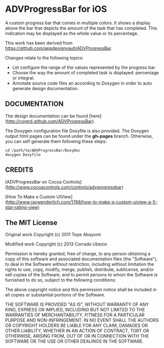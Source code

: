 ADVProgressBar for iOS
======================

A custom progress bar that comes in multiple colors.
It shows a display above the bar that depicts the amount of the task that has completed.
This indication may be displayed as the whole value or its percentage.

This work has been derived from https://github.com/appdesignvault/ADVProgressBar.

Changes relate to the following topics:
- Let configure the range of the values represented by the progress bar.
- Choose the way the amount of completed task is displayed: percentage or integral.
- Annotate source code files an according to Doxygen in order to auto generate design
  documentation.


DOCUMENTATION
-------------

The design documentation can be found [here] (http://corerd.github.com/ADVProgressBar).

The Doxygen configuration file Doxyfile is also provided.
The Doxygen output html pages can be found under the **gh-pages** branch.
Otherwise, you can self generate them following these steps:
~~~~~~~~~~~~~~~~~~~~~~~~~~~~~~~~~~~~~~~~~~~~~~~~~~~~~~~~~~~~~~~~~~~~~~~~~~~~~~~~~~~~~~~~~~
cd /path/to/ADVProgressBar/DoxyDoc
doxygen Doxyfile
~~~~~~~~~~~~~~~~~~~~~~~~~~~~~~~~~~~~~~~~~~~~~~~~~~~~~~~~~~~~~~~~~~~~~~~~~~~~~~~~~~~~~~~~~~


CREDITS
-------

[ADVProgressBar on Cocoa Controls]
(http://www.cocoacontrols.com/controls/advprogressbar)

[How To Make a Custom UIView]
(http://www.raywenderlich.com/1768/how-to-make-a-custom-uiview-a-5-star-rating-view)


The MIT License
---------------

Original work Copyright (c) 2011 Tope Abayomi

Modified work Copyright (c) 2013 Corrado Ubezio

Permission is hereby granted, free of charge, to any person obtaining a copy
of this software and associated documentation files (the "Software"), to deal
in the Software without restriction, including without limitation the rights
to use, copy, modify, merge, publish, distribute, sublicense, and/or sell
copies of the Software, and to permit persons to whom the Software is
furnished to do so, subject to the following conditions:

The above copyright notice and this permission notice shall be included in
all copies or substantial portions of the Software.

THE SOFTWARE IS PROVIDED "AS IS", WITHOUT WARRANTY OF ANY KIND, EXPRESS OR
IMPLIED, INCLUDING BUT NOT LIMITED TO THE WARRANTIES OF MERCHANTABILITY,
FITNESS FOR A PARTICULAR PURPOSE AND NON-INFRINGEMENT. IN NO EVENT SHALL THE
AUTHORS OR COPYRIGHT HOLDERS BE LIABLE FOR ANY CLAIM, DAMAGES OR OTHER
LIABILITY, WHETHER IN AN ACTION OF CONTRACT, TORT OR OTHERWISE, ARISING FROM,
OUT OF OR IN CONNECTION WITH THE SOFTWARE OR THE USE OR OTHER DEALINGS IN
THE SOFTWARE.


